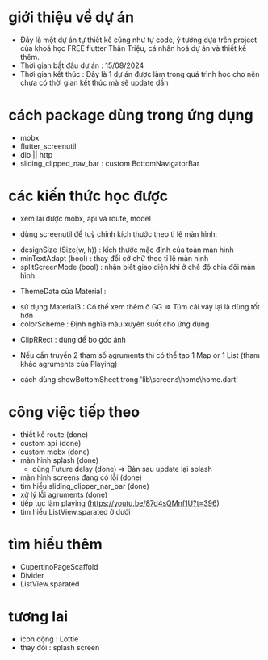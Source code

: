 # giới thiệu về dự án
 - Đây là một dự án tự thiết kế cũng như tự code, ý tưởng dựa trên project của khoá học FREE flutter Thân Triệu, cá nhân hoá dự án và thiết kế thêm.
 - Thời gian bắt đầu dự án : 15/08/2024
 - Thời gian kết thúc : Đây là 1 dự án được làm trong quá trình học cho nên chưa có thời gian kết thúc mà sẽ update dần 


# cách package dùng trong ứng dụng
 - mobx
 - flutter_screenutil
 - dio || http
 - sliding_clipped_nav_bar : custom BottomNavigatorBar

 
# các kiến thức học được
 - xem lại được mobx, api và route, model

 - dùng screenutil để tuỳ chỉnh kích thước theo tỉ lệ màn hình:
  + designSize (Size(w, h)) : kích thước mặc định của toàn màn hình
  + minTextAdapt (bool) : thay đổi cỡ chữ theo tỉ lệ màn hình
  + splitScreenMode (bool) : nhận biết giao diện khi ở chế độ chia đôi màn hình

 - ThemeData của Material :
  + sử dụng Material3 : Có thể xem thêm ở GG => Túm cái váy lại là dùng tốt hơn
  + colorScheme : Định nghĩa màu xuyên suốt cho ứng dụng

 - ClipRRect : dùng để bo góc ảnh

 - Nếu cần truyền 2 tham số agruments thì có thể tạo 1 Map or 1 List (tham khảo agruments của Playing) 

 - cách dùng showBottomSheet trong 'lib\screens\home\home.dart' 

 


# công việc tiếp theo
 - thiết kế route                      (done)
 - custom api                          (done)
 - custom mobx                         (done)
 - màn hình splash                     (done)
    + dùng Future delay                (done) => Bản sau update lại splash 
 - màn hình screens đang có lỗi        (done)
 - tìm hiểu sliding_clipper_nar_bar    (done)
 - xử lý lỗi agruments                 (done)
 - tiếp tục làm playing
 (https://youtu.be/87d4sQMnf1U?t=396)
 - tìm hiểu ListView.sparated ở dưới


# tìm hiểu thêm
 - CupertinoPageScaffold
 - Divider 
 - ListView.sparated


# tương lai
 - icon động : Lottie
 - thay đổi : splash screen


